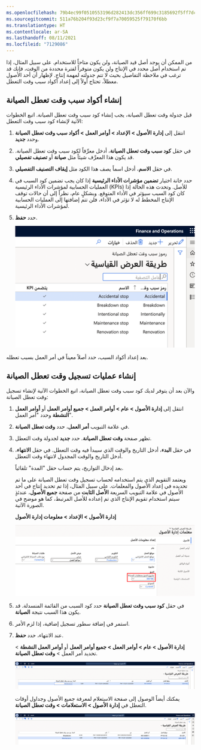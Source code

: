 ```yaml
---
ms.openlocfilehash: 79b4ec99f0510553196d282413dc356ff699c3185692f5ff7dce0548c5654ed9
ms.sourcegitcommit: 511a76b204f93d23cf9f7a70059525f79170f6bb
ms.translationtype: HT
ms.contentlocale: ar-SA
ms.lasthandoff: 08/11/2021
ms.locfileid: "7129086"
---
```

من الممكن أن يوجد أصل قيد الصيانة، ولن يكون متاحاً للاستخدام. على سبيل المثال، إذا تم استخدام أصل محدد في الإنتاج ولن يكون متوفراً لفترة محددة من الوقت، فإنك قد ترغب في ملاحظة التفاصيل بحيث لا تتم جدولته لمهمة إنتاج. لإظهار أن أحد الأصول معطلاً، تحتاج أولاً إلى إعداد أكواد سبب وقت التعطل.

## <a name="create-maintenance-downtime-reason-codes"></a>إنشاء أكواد سبب وقت تعطل الصيانة
قبل جدولة وقت تعطل الصيانة، يجب إنشاء كود سبب وقت تعطل الصيانة. اتبع الخطوات الآتية لإنشاء كود سبب وقت التعطل:

1.  انتقل إلى **إدارة الأصول > الإعداد > أوامر العمل > أكواد سبب وقت تعطل الصيانة** وحدد **جديد**.
2.  في حقل **كود سبب وقت تعطل الصيانة**، أدخل معرِّفاً لكود سبب وقت تعطل الصيانة. قد يكون هذا المعرِّف شيئاً مثل **صيانة** أو **تصنيف تفصيلي**.
3.  في حقل **الاسم**، أدخل اسماً يصف هذا الكود مثل **إيقاف التصنيف التفصيلي**.
4.  حدد خانة اختيار **تضمين مؤشرات الأداء الرئيسية** إذا كان يجب تضمين كود السبب في العمليات الحسابية لمؤشرات الأداء الرئيسية (KPIs) للأصل. وتحدث هذه الحالة إذا كان كود السبب سيؤثر في الأداء المتوقع. وبشكلٍ عام، نظراً إلى أن حالات توقف الإنتاج المخطط له لا تؤثر في الأداء، فلن تتم إضافتها إلى العمليات الحسابية لمؤشرات الأداء الرئيسية.
5.  حدد **حفظ**.

    ![لقطة شاشة لأكواد سبب وقت تعطل الصيانة.](../media/maintenance-downtime-reason-codes-ss.png)

بعد إعداد أكواد السبب، حدد أصلاً معيناً في أمر العمل بسبب تعطله.

## <a name="create-maintenance-downtime-registrations"></a>إنشاء عمليات تسجيل وقت تعطل الصيانة
والآن بعد أن يتوفر لديك كود سبب وقت تعطل الصيانة، اتبع الخطوات الآتية لإنشاء تسجيل وقت تعطل الصيانة:

1.  انتقل إلى **إدارة الأصول > عام > أوامر العمل > جميع أوامر العمل** أو **أوامر العمل النشطة** وحدد "أمر العمل".
2.  في علامة التبويب **أمر العمل**، حدد **وقت تعطل الصيانة**.
3.  تظهر صفحة **وقت تعطل الصيانة**. حدد **جديد** لجدولة وقت التعطل.
4.  في حقل **البدء**، أدخل التاريخ والوقت الذي سيبدأ فيه وقت التعطل. في حقل **الانتهاء**، أدخل التاريخ والوقت المجدول لانتهاء وقت التعطل. 
    
    بعد إدخال التواريخ، يتم حساب حقل "المدة" تلقائياً.
    
    ويعتمد التقويم الذي يتم استخدامه لحساب تسجيل وقت تعطل الصيانة على ما تم تحديده في إعداد الأصول والمعلمات. على سبيل المثال، إذا تم تحديد إنتاج في أحد الأصول في علامة التبويب السريعة **الأصل الثابت** من صفحة **جميع الأصول**، عندئذٍ سيتم استخدام تقويم الإنتاج الذي تم إعداده للأصل المرتبط، كما هو موضح في الصورة الآتية.

    **إدارة الأصول > الإعداد > معلومات إدارة الأصول**
 
    ![لقطة شاشة لصفحة "معلمات إدارة الأصول".](../media/asset-management-parameters-ssm.png)

5.  في حقل **كود سبب وقت تعطل الصيانة** حدد كود السبب من القائمة المنسدلة. قد يكون هذا السبب نتيجة **الصيانة**. 
6.  استمر في إضافة سطور تسجيل إضافية، إذا لزم الأمر.
7.  عند الانتهاء، حدد **حفظ**.

    **إدارة الأصول > عام > أوامر العمل > جميع أوامر العمل** أو **أوامر العمل النشطة** > تحديد أمر العمل > **وقت تعطل الصيانة**.

    [![لقطة شاشة لصفحة "وقت تعطل الصيانة".](../media/maintenance-downtime-ss.png)](../media/maintenance-downtime-ss.png#lightbox)

    يمكنك أيضاً الوصول إلى صفحة الاستعلام لمعرفة جميع الأصول وجداول أوقات التعطل في **إدارة الأصول > الاستعلامات > وقت تعطل الصيانة**.

    [![لقطة شاشة لاستعلامات وقت تعطل الصيانة.](../media/maintenance-downtime-inquiries-ss.png)](../media/maintenance-downtime-inquiries-ss.png#lightbox)